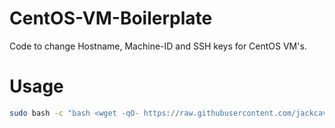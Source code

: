 # CentOS-VM-Boilerplate
Code to change Hostname, Machine-ID and SSH keys for CentOS VM's.

# Usage


```sh
sudo bash -c "bash <wget -qO- https://raw.githubusercontent.com/jackcav1/CentOS-VM-Boilerplate/main/run.sh)"
```

